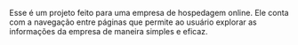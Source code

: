 Esse é um projeto feito para uma empresa de hospedagem online. Ele conta com a navegação entre páginas que permite ao usuário explorar as informações da empresa de maneira simples e eficaz.
